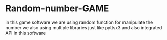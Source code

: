 # Random-number-GAME
in this game software we are using random function for manipulate the number we also using multiple libraries just like pyttsx3 and also integrated API in this software
